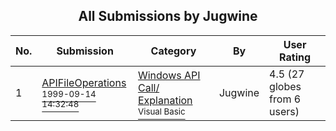 ﻿<div align="center">

## All Submissions by Jugwine

</div>

No.  | Submission | Category | By   | User Rating
---- | ---------- | -------- | ---- | -----------
1 | [APIFileOperations<br /><sup>1999-09-14 14:32:48</sup>](https://github.com/Planet-Source-Code/jugwine-apifileoperations__1-4329) | [Windows API Call/ Explanation<br /><sup>Visual Basic</sup>](../ByCategory/windows-api-call-explanation__1-39.md) | Jugwine | 4.5 (27 globes from 6 users)
